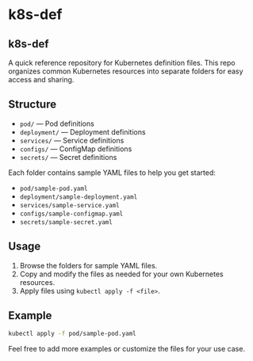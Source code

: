 # k8s-def
## k8s-def

A quick reference repository for Kubernetes definition files. This repo organizes common Kubernetes resources into separate folders for easy access and sharing.

## Structure

- `pod/` — Pod definitions
- `deployment/` — Deployment definitions
- `services/` — Service definitions
- `configs/` — ConfigMap definitions
- `secrets/` — Secret definitions

Each folder contains sample YAML files to help you get started:

- `pod/sample-pod.yaml`
- `deployment/sample-deployment.yaml`
- `services/sample-service.yaml`
- `configs/sample-configmap.yaml`
- `secrets/sample-secret.yaml`

## Usage

1. Browse the folders for sample YAML files.
2. Copy and modify the files as needed for your own Kubernetes resources.
3. Apply files using `kubectl apply -f <file>`.

## Example

```bash
kubectl apply -f pod/sample-pod.yaml
```

Feel free to add more examples or customize the files for your use case.
